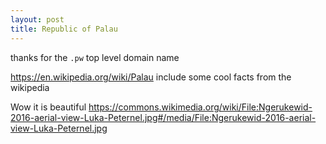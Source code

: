 ```yaml
---
layout: post
title: Republic of Palau 
---
```


thanks for the `.pw` top level domain name

<https://en.wikipedia.org/wiki/Palau>
include some cool facts from the wikipedia

Wow it is beautiful
<https://commons.wikimedia.org/wiki/File:Ngerukewid-2016-aerial-view-Luka-Peternel.jpg#/media/File:Ngerukewid-2016-aerial-view-Luka-Peternel.jpg>
